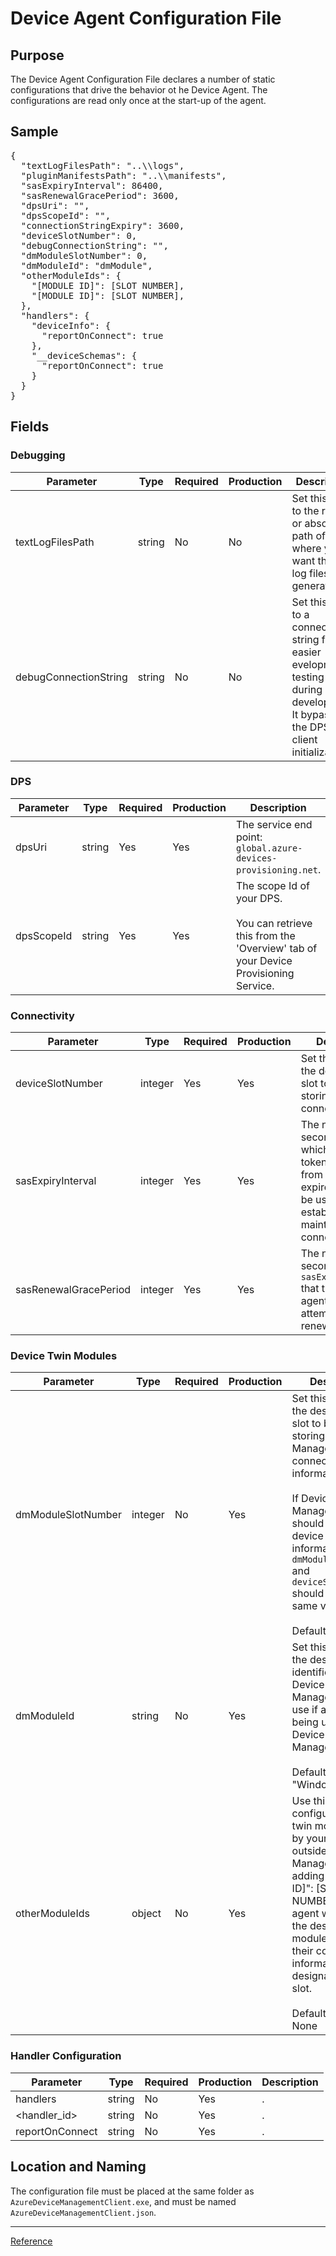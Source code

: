 # Device Agent Configuration File

## Purpose

The Device Agent Configuration File declares a number of static configurations that drive the behavior ot he Device Agent. The configurations are read only once at the start-up of the agent.

## Sample

<pre>
{
  "textLogFilesPath": "..\\logs",
  "pluginManifestsPath": "..\\manifests",
  "sasExpiryInterval": 86400,
  "sasRenewalGracePeriod": 3600,
  "dpsUri": "",
  "dpsScopeId": "",
  "connectionStringExpiry": 3600,
  "deviceSlotNumber": 0,
  "debugConnectionString": "",
  "dmModuleSlotNumber": 0,
  "dmModuleId": "dmModule",
  "otherModuleIds": {
    "[MODULE ID]": [SLOT NUMBER],
    "[MODULE ID]": [SLOT NUMBER],
  },
  "handlers": {
    "deviceInfo": {
      "reportOnConnect": true
    },
    "__deviceSchemas": {
      "reportOnConnect": true
    }
  }
}
</pre>

## Fields

### Debugging

| Parameter | Type | Required | Production | Description |
|-----------|------|----------|------------|--------------|
| textLogFilesPath | string | No | No | Set this value to the relative or absolute path of where you want the text log files to be generated. |
| debugConnectionString | string | No | No | Set this value to a connection string for easier evelopment testing during development. It bypasses the DPS client initialization. |

### DPS

| Parameter | Type | Required | Production | Description |
|-----------|------|----------|------------|--------------|
| dpsUri | string | Yes | Yes | The service end point: `global.azure-devices-provisioning.net`.|
| dpsScopeId | string | Yes | Yes | The scope Id of your DPS.<br/><br/>You can retrieve this from the 'Overview' tab of your Device Provisioning Service.|

### Connectivity

| Parameter | Type | Required | Production | Description |
|-----------|------|----------|------------|--------------|
| deviceSlotNumber | integer | Yes | Yes | Set this value to the desired TPM slot to be used for storing the device connection string. |
| sasExpiryInterval | integer | Yes | Yes | The number of seconds after which the SAS token retrieved from the TPM will expire and cannot be used to establish or maintain a connection. |
| sasRenewalGracePeriod | integer | Yes | Yes | The number of seconds before `sasExpiryInterval` that the device agent will start attempting to renew the token. |

### Device Twin Modules

| Parameter | Type | Required | Production | Description |
|-----------|------|----------|------------|--------------|
| dmModuleSlotNumber | integer | No | Yes | Set this value to the desired TPM slot to be used for storing the Device Management connection information.<br/><br/>If Device Management should use the device connection information, `dmModuleSlotNumber` and `deviceSlotNumber` should be the same value.<br/><br/>Default Value: 1 |
| dmModuleId | string | No | Yes | Set this value to the desired module identifier for Device Management to use if a module is being used for Device Management.<br/><br/>Default Value: "WindowsIoTDM" |
| otherModuleIds | object | No | Yes | Use this object to configure device twin modules used by your device outside of Device Management.  By adding "[MODULE ID]": [SLOT NUMBER], the agent will create the desired modules and set their connection information in the designated TPM slot.<br/><br/>Default Value: None|

### Handler Configuration

| Parameter | Type | Required | Production | Description |
|-----------|------|----------|------------|--------------|
| handlers | string | No | Yes | . |
| &lt;handler_id&gt; | string | No | Yes | . |
| reportOnConnect | string | No | Yes | . |

## Location and Naming

The configuration file must be placed at the same folder as  `AzureDeviceManagementClient.exe`, and must be named `AzureDeviceManagementClient.json`.

----

[Reference](../reference.md)
